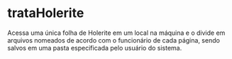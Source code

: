 # trataHolerite
Acessa uma única folha de Holerite em um local na máquina e o divide em arquivos nomeados de acordo com o funcionário de cada página, sendo salvos em uma pasta especificada pelo usuário do sistema.
